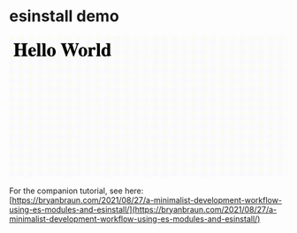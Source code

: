 # esinstall demo

![a confetti burst on an HTML page](confetti.gif)

For the companion tutorial, see here: [https://bryanbraun.com/2021/08/27/a-minimalist-development-workflow-using-es-modules-and-esinstall/](https://bryanbraun.com/2021/08/27/a-minimalist-development-workflow-using-es-modules-and-esinstall/)
